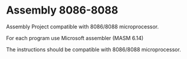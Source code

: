 # Assembly 8086-8088

Assembly Project compatible with 8086/8088 microprocessor.

For each program use Microsoft assembler (MASM 6.14)

The instructions should be compatible with 8086/8088 microprocessor.
